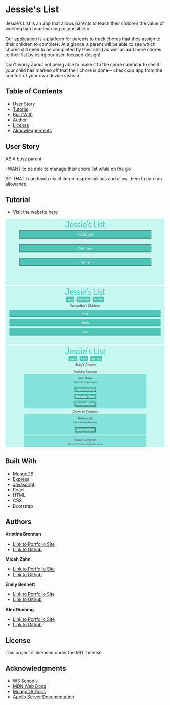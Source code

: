 # Jessie's List
Jessie’s List is an app that allows parents to teach their children the value of working hard and learning responsibility. 

Our application is a platform for parents to track chores that they assign to their children to complete. At a glance a parent will be able to see which chores still need to be completed by their child as well as add more chores to their list by using our user-focused design!

Don't worry about not being able to make it to the chore calendar to see if your child has marked off that their chore is done-- check our app from the comfort of your own device instead!


## Table of Contents

- [User Story](#UserStory)
- [Tutorial](#Tutorial)
- [Built With](#BuiltWith)
- [Author](#Author)
- [License](#license)
- [Aknowledgements](#aknowledgements)


## User Story

AS A busy parent 

I WANT to be able to manage their chore list while on the go

SO THAT I can teach my children responsibilities and allow them to earn an allowance
 



## Tutorial  
  
  * Visit the website [here](https://nameless-inlet-86757.herokuapp.com/)  

![Screenshot](/assets/home.PNG)
![Screenshot](/assets/childrenList.PNG)
![Screenshot](/assets/choresList.PNG)

  

## Built With

* [MongoDB](https://docs.mongodb.com/)
* [Express](https://www.npmjs.com/package/express)
* [Javascript](https://developer.mozilla.org/en-US/docs/Web/JavaScript)
* React
* HTML
* CSS
* Bootstrap

## Authors

**Kristina Brennan**
- [Link to Portfolio Site](https://thetinaest.github.io/react-portfolio/)
- [Link to Github](https://github.com/thetinaest)

**Micah Zahn**
- [Link to Portfolio Site](https://enigmatic-sea-15020.herokuapp.com/)
- [Link to Github](https://github.com/Mazattack1999)

**Emily Bennett**
- [Link to Portfolio Site](https://wiggly-worm.herokuapp.com/)
- [Link to Github](https://github.com/bennettem)

**Alex Running** 
- [Link to Portfolio Site](https://snowslurpie.github.io/alex-portfolio/)
- [Link to Github](https://github.com/SnowSlurpie)


## License

This project is licensed under the MIT License 

## Acknowledgments

* [W3 Schools](https://www.w3schools.com/)
* [MDN Web Docs](https://developer.mozilla.org/en-US/)
* [MongoDB Docs](https://docs.mongodb.com/)
* [Apollo Server Documentation](https://www.apollographql.com/docs/apollo-server/)
